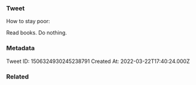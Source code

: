 ### Tweet
How to stay poor:

Read books. Do nothing.

### Metadata
Tweet ID: 1506324930245238791
Created At: 2022-03-22T17:40:24.000Z

### Related

